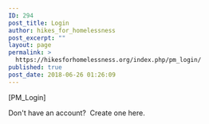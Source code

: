```yaml
---
ID: 294
post_title: Login
author: hikes_for_homelessness
post_excerpt: ""
layout: page
permalink: >
  https://hikesforhomelessness.org/index.php/pm_login/
published: true
post_date: 2018-06-26 01:26:09
---
```

[PM_Login]

Don't have an account?  Create one here.